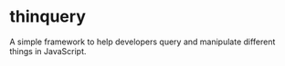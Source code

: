 # thinquery
A simple framework to help developers query and manipulate different things in JavaScript.

